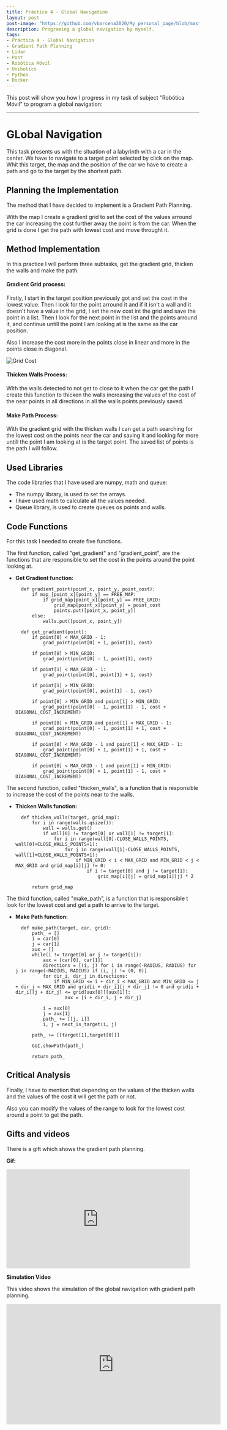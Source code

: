 ```yaml
---
title: Práctica 4 - Global Navigation
layout: post
post-image: "https://github.com/vbarcena2020/My_personal_page/blob/master/assets/images/RM_img.jpg?raw=true"
description: Programing a global navigation by myself.
tags:
- Práctica 4 - Global Navigation
- Gradient Path Planning
- Lidar
- Post
- Robótica Móvil
- Unibotics
- Python
- Docker
---
```


This post will show you how I progress in my task of subject "Robótica Móvil" to program a global navigation:

---

# **GLobal Navigation**
This task presents us with the situation of a labyrinth with a car in the center. We have to navigate to a target point selected by click on the map. Whit this target, the map and the position of the car we have to create a path and go to the target by the shortest path.

## Planning the Implementation
The method that I have decided to implement is a Gradient Path Planning.

With the map I create a gradient grid to set the cost of the values arround the car increasing the cost further away the point is from the car. When the grid is done I get the path with lowest cost and move throught it.

## Method Implementation
In this practice I will perform three subtasks, get the gradient grid, thicken the walls and make the path.

#### Gradient Grid process:
Firstly, I start in the target position previously got and set the cost in the lowest value. Then I look for the point arround it and if it isn't a wall and it doesn't have a value in the grid, I set the new cost int the grid and save the point in a list. Then I look for the next point in the list and the points arround it, and continue untill the point I am looking at is the same as the car position.

Also I increase the cost more in the points close in linear and more in the points close in diagonal.

![Grid Cost](https://cdn.discordapp.com/attachments/828395914145431612/1176475937592840233/grid_cost.png?ex=656f0199&is=655c8c99&hm=7b44705cbf795fd626664090db2ae36226f16868ccfcbd6a43b2286fe1d58bb6&)



#### Thicken Walls Process:
With the walls detected to not get to close to it when the car get the path I create this function to thicken the walls increasing the values of the cost of the near points in all directions in all the walls points previously saved. 

#### Make Path Process:  
With the gradient grid with the thicken walls I can get a path searching for the lowest cost on the points near the car and saving it and looking for more untill the point I am looking at is the target point. The saved list of points is the path I will follow.

## Used Libraries
The code libraries that I have used are numpy, math and queue: 
- The numpy library, is used to set the arrays. 
- I have used math to calculate all the values needed.
- Queue library, is used to create queues os points and walls.


## Code Functions
For this task I needed to create five functions. 

The first function, called "get_gradient" and "gradient_point", are the functions that are responsible to set the cost in the points around the point looking at.

- **Get Gradient function:**
 
        def gradient_point(point_x, point_y, point_cost):
            if map_[point_x][point_y] == FREE_MAP:
                if grid_map[point_x][point_y] == FREE_GRID:
                    grid_map[point_x][point_y] = point_cost
                    points.put([point_x, point_y])
            else:
                walls.put([point_x, point_y])   
                        
        def get_gradient(point):
            if point[0] < MAX_GRID - 1:
                grad_point(point[0] + 1, point[1], cost)
                
            if point[0] > MIN_GRID:
                grad_point(point[0] - 1, point[1], cost)
                
            if point[1] < MAX_GRID - 1:  
                grad_point(point[0], point[1] + 1, cost)

            if point[1] > MIN_GRID:   
                grad_point(point[0], point[1] - 1, cost)
                
            if point[0] > MIN_GRID and point[1] > MIN_GRID:   
                grad_point(point[0] - 1, point[1] - 1, cost + DIAGONAL_COST_INCREMENT)
                
            if point[0] > MIN_GRID and point[1] < MAX_GRID - 1:  
                grad_point(point[0] - 1, point[1] + 1, cost + DIAGONAL_COST_INCREMENT)

            if point[0] < MAX_GRID - 1 and point[1] < MAX_GRID - 1:
                grad_point(point[0] + 1, point[1] + 1, cost + DIAGONAL_COST_INCREMENT)

            if point[0] < MAX_GRID - 1 and point[1] > MIN_GRID:   
                grad_point(point[0] + 1, point[1] - 1, cost + DIAGONAL_COST_INCREMENT)


The second function, called "thicken_walls", is a function that is responsible to increase the cost of the points near to the walls.

- **Thicken Walls function:**

        def thicken_walls(target, grid_map):
            for i in range(walls.qsize()):
                wall = walls.get()
                if wall[0] != target[0] or wall[1] != target[1]:
                    for i in range(wall[0]-CLOSE_WALLS_POINTS, wall[0]+CLOSE_WALLS_POINTS+1):
                        for j in range(wall[1]-CLOSE_WALLS_POINTS, wall[1]+CLOSE_WALLS_POINTS+1):
                            if MIN_GRID < i < MAX_GRID and MIN_GRID < j < MAX_GRID and grid_map[i][j] != 0:
                                if i != target[0] and j != target[1]:
                                    grid_map[i][j] = grid_map[i][j] * 2
                                    
            return grid_map


The third function, called "make_path", is a function that is responsible t look for the lowest cost and get a path to arrive to the target.

- **Make Path function:**
        
        def make_path(target, car, grid):
            path_ = []
            i = car[0]
            j = car[1]
            aux = []
            while(i != target[0] or j != target[1]):
                aux = [car[0], car[1]]
                directions = [(i, j) for i in range(-RADIUS, RADIUS) for j in range(-RADIUS, RADIUS) if (i, j) != (0, 0)]
                for dir_i, dir_j in directions:
                    if MIN_GRID <= i + dir_i < MAX_GRID and MIN_GRID <= j + dir_j < MAX_GRID and grid[i + dir_i][j + dir_j] != 0 and grid[i + dir_i][j + dir_j] <= grid[aux[0]][aux[1]]:
                        aux = [i + dir_i, j + dir_j]

                i = aux[0]
                j = aux[1]
                path_ += [[j, i]]               
                i, j = next_is_target(i, j)

            path_ += [[target[1],target[0]]]
            
            GUI.showPath(path_)

            return path_

## Critical Analysis

Finally, I have to mention that depending on the values of the thicken walls and the values of the cost it will get the path or not. 

Also you can modify the values of the range to look for the lowest cost around a point to get the path.

## Gifts and videos

There is a gift which shows the gradient path planning.

**Gif:**<br>
<iframe src="https://cdn.discordapp.com/attachments/828395914145431612/1176648889944772628/gif_gpp.gif?ex=656fa2ac&is=655d2dac&hm=9d87604ac2841580af16a191a7cf1906e06235430e5a680090792ee8b1b89e02&" width="480" height="259" frameBorder="0" class="giphy-embed" allowFullScreen></iframe><p><a href="https://github.com/vbarcena2020/My_personal_page/blob/master/assets/images/rm_p4.gif"></a></p>

**Simulation Video**

This video shows the simulation of the global navigation with gradient path planning. 
<br>
<iframe width="560" height="315" src="https://www.youtube.com/embed/8UtVWodl5YI" frameborder="0" allow="accelerometer; autoplay; encrypted-media; gyroscope; picture-in-picture" allowfullscreen></iframe> 
 
